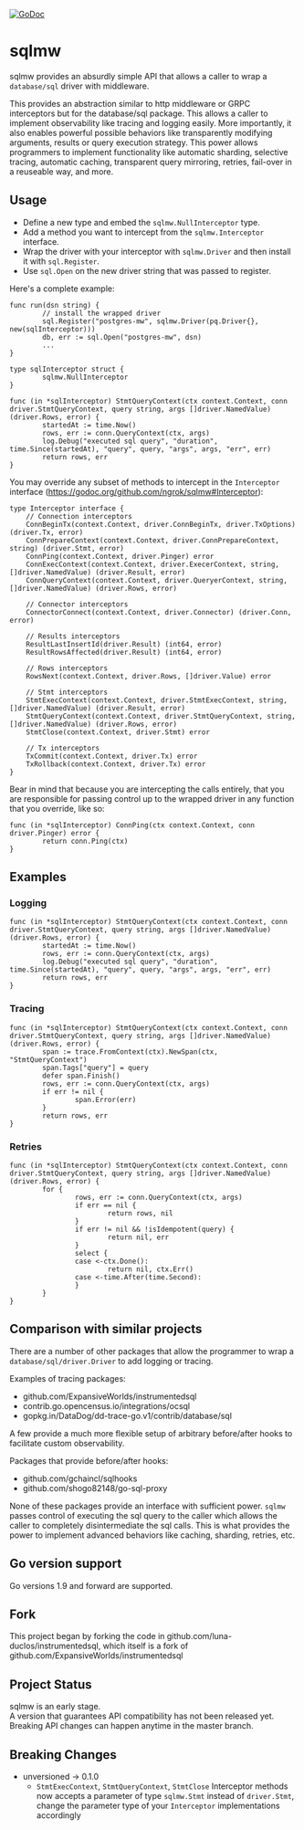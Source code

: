 [![GoDoc](https://godoc.org/github.com/ngrok/sqlmw?status.svg)](https://godoc.org/github.com/ngrok/sqlmw)

# sqlmw
sqlmw provides an absurdly simple API that allows a caller to wrap a `database/sql` driver
with middleware.

This provides an abstraction similar to http middleware or GRPC interceptors but for the database/sql package.
This allows a caller to implement observability like tracing and logging easily. More importantly, it also enables
powerful possible behaviors like transparently modifying arguments, results or query execution strategy. This power allows programmers to implement
functionality like automatic sharding, selective tracing, automatic caching, transparent query mirroring, retries, fail-over 
in a reuseable way, and more.

## Usage

- Define a new type and embed the `sqlmw.NullInterceptor` type.
- Add a method you want to intercept from the `sqlmw.Interceptor` interface.
- Wrap the driver with your interceptor with `sqlmw.Driver` and then install it with `sql.Register`.
- Use `sql.Open` on the new driver string that was passed to register.

Here's a complete example:

```
func run(dsn string) {
        // install the wrapped driver
        sql.Register("postgres-mw", sqlmw.Driver(pq.Driver{}, new(sqlInterceptor)))
        db, err := sql.Open("postgres-mw", dsn)
        ...
}

type sqlInterceptor struct {
        sqlmw.NullInterceptor
}

func (in *sqlInterceptor) StmtQueryContext(ctx context.Context, conn driver.StmtQueryContext, query string, args []driver.NamedValue) (driver.Rows, error) {
        startedAt := time.Now()
        rows, err := conn.QueryContext(ctx, args)
        log.Debug("executed sql query", "duration", time.Since(startedAt), "query", query, "args", args, "err", err)
        return rows, err
}
```

You may override any subset of methods to intercept in the `Interceptor` interface (https://godoc.org/github.com/ngrok/sqlmw#Interceptor):

```
type Interceptor interface {
    // Connection interceptors
    ConnBeginTx(context.Context, driver.ConnBeginTx, driver.TxOptions) (driver.Tx, error)
    ConnPrepareContext(context.Context, driver.ConnPrepareContext, string) (driver.Stmt, error)
    ConnPing(context.Context, driver.Pinger) error
    ConnExecContext(context.Context, driver.ExecerContext, string, []driver.NamedValue) (driver.Result, error)
    ConnQueryContext(context.Context, driver.QueryerContext, string, []driver.NamedValue) (driver.Rows, error)

    // Connector interceptors
    ConnectorConnect(context.Context, driver.Connector) (driver.Conn, error)

    // Results interceptors
    ResultLastInsertId(driver.Result) (int64, error)
    ResultRowsAffected(driver.Result) (int64, error)

    // Rows interceptors
    RowsNext(context.Context, driver.Rows, []driver.Value) error

    // Stmt interceptors
    StmtExecContext(context.Context, driver.StmtExecContext, string, []driver.NamedValue) (driver.Result, error)
    StmtQueryContext(context.Context, driver.StmtQueryContext, string, []driver.NamedValue) (driver.Rows, error)
    StmtClose(context.Context, driver.Stmt) error

    // Tx interceptors
    TxCommit(context.Context, driver.Tx) error
    TxRollback(context.Context, driver.Tx) error
}
```

Bear in mind that because you are intercepting the calls entirely, that you are responsible for passing control up to the wrapped
driver in any function that you override, like so:

    func (in *sqlInterceptor) ConnPing(ctx context.Context, conn driver.Pinger) error {
            return conn.Ping(ctx)
    }

## Examples

### Logging

    func (in *sqlInterceptor) StmtQueryContext(ctx context.Context, conn driver.StmtQueryContext, query string, args []driver.NamedValue) (driver.Rows, error) {
            startedAt := time.Now()
            rows, err := conn.QueryContext(ctx, args)
            log.Debug("executed sql query", "duration", time.Since(startedAt), "query", query, "args", args, "err", err)
            return rows, err
    }

### Tracing

    func (in *sqlInterceptor) StmtQueryContext(ctx context.Context, conn driver.StmtQueryContext, query string, args []driver.NamedValue) (driver.Rows, error) {
            span := trace.FromContext(ctx).NewSpan(ctx, "StmtQueryContext")
            span.Tags["query"] = query
            defer span.Finish()
            rows, err := conn.QueryContext(ctx, args)
            if err != nil {
                    span.Error(err)
            }
            return rows, err
    }

### Retries

    func (in *sqlInterceptor) StmtQueryContext(ctx context.Context, conn driver.StmtQueryContext, query string, args []driver.NamedValue) (driver.Rows, error) {
            for {
                    rows, err := conn.QueryContext(ctx, args)
                    if err == nil {
                            return rows, nil
                    }
                    if err != nil && !isIdempotent(query) {
                            return nil, err
                    }
                    select {
                    case <-ctx.Done():
                            return nil, ctx.Err()
                    case <-time.After(time.Second):
                    }
            }
    }


## Comparison with similar projects

There are a number of other packages that allow the programmer to wrap a `database/sql/driver.Driver` to add logging or tracing.

Examples of tracing packages:
  - github.com/ExpansiveWorlds/instrumentedsql
  - contrib.go.opencensus.io/integrations/ocsql
  - gopkg.in/DataDog/dd-trace-go.v1/contrib/database/sql

A few provide a much more flexible setup of arbitrary before/after hooks to facilitate custom observability.

Packages that provide before/after hooks:
  - github.com/gchaincl/sqlhooks
  - github.com/shogo82148/go-sql-proxy

None of these packages provide an interface with sufficient power. `sqlmw` passes control of executing the
sql query to the caller which allows the caller to completely disintermediate the sql calls. This is what provides
the power to implement advanced behaviors like caching, sharding, retries, etc.

## Go version support

Go versions 1.9 and forward are supported.

## Fork

This project began by forking the code in github.com/luna-duclos/instrumentedsql, which itself is a fork of github.com/ExpansiveWorlds/instrumentedsql

## Project Status

sqlmw is an early stage. \
A version that guarantees API compatibility has not been released yet. \
Breaking API changes can happen anytime in the master branch.

## Breaking Changes

- unversioned -> 0.1.0
  - `StmtExecContext`, `StmtQueryContext`, `StmtClose` Interceptor methods now
	accepts a parameter of type `sqlmw.Stmt` instead of
	`driver.Stmt`, change the parameter type of your `Interceptor`
	implementations accordingly

